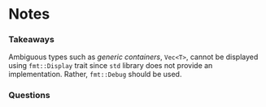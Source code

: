 # Notes

### Takeaways
Ambiguous types such as *generic containers*, `Vec<T>`, cannot be displayed using `fmt::Display` trait since `std` library does not provide an implementation. Rather, `fmt::Debug` should be used.

### Questions

